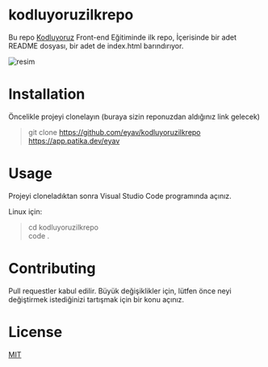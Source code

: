 # kodluyoruzilkrepo
Bu repo [Kodluyoruz](www.kodluyoruz.org) Front-end Eğitiminde ilk repo, İçerisinde bir adet README dosyası, bir adet de index.html barındırıyor.

![resim](https://user-images.githubusercontent.com/80373319/180581262-ab7e9339-81cc-4c2d-aca6-95c1ef280730.png)
# Installation
Öncelikle projeyi clonelayın (buraya sizin reponuzdan aldığınız link gelecek)
> git clone https://github.com/eyav/kodluyoruzilkrepo
> https://app.patika.dev/eyav
# Usage
Projeyi cloneladıktan sonra Visual Studio Code programında açınız.

Linux için:
> cd kodluyoruzilkrepo  
code .
# Contributing
Pull requestler kabul edilir. Büyük değişiklikler için, lütfen önce neyi değiştirmek istediğinizi tartışmak için bir konu açınız.
# License
[MIT](https://choosealicense.com/licenses/mit/)

